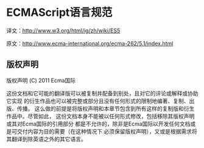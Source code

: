 # ECMAScript语言规范

译文：http://www.w3.org/html/ig/zh/wiki/ES5

原文：http://www.ecma-international.org/ecma-262/5.1/index.html

## 版权声明

版权声明 (C) 2011 Ecma国际

这份文档和它可能的翻译版可以被复制并配备到别处，且对它的评论或解释或协助它实现
的衍生作品也可以被完整或部分且没有任何形式的限制地编著、复制、出版、传播。
这么做的前提是将版权声明和本章节包含到所有这样的复制版和衍生作品中。尽管如此，
这份文档本身不能被以任何形式修改，包括移除其版权声明或其对Ecma国际的引用部分
都是不允许的，除非是Ecma国际以开发任何文档或是可交付内容为目的需要（在这种情况下
必须保留版权声明），又或是根据需求将其翻译到除英语之外的其它语言。
